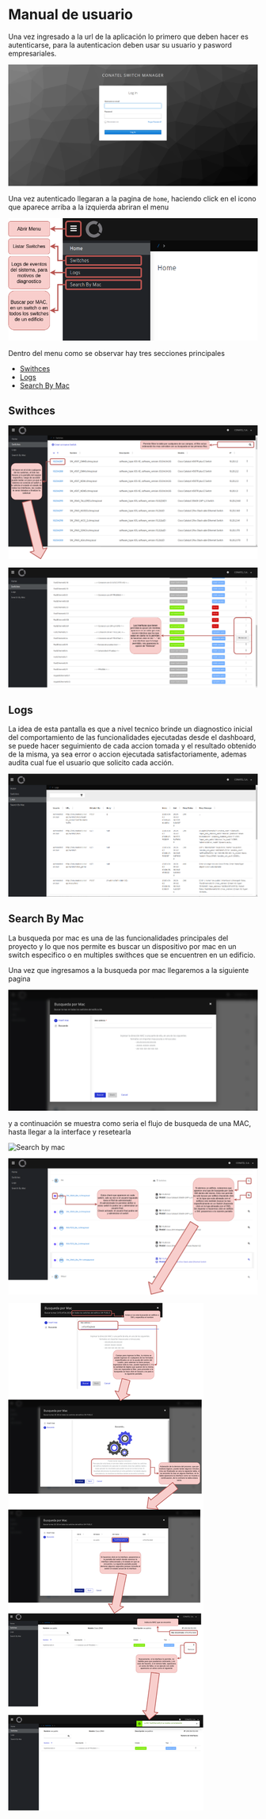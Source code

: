 # Manual de usuario <!-- omit in toc -->
 
Una vez ingresado a la url de la aplicación lo primero que deben hacer es autenticarse, para la autenticacion deben usar su usuario y pasword empresariales.

![Login](images/UserManual/1-login.png)

Una vez autenticado llegaran a la pagina de `home`, haciendo click en el icono que aparece arriba a la izquierda abriran el menu

![Menu](images/UserManual/2-menu.png)

Dentro del menu como se observar hay tres secciones principales

- [Swithces](#swithces)
- [Logs](#logs)
- [Search By Mac](#search-by-mac)

## Swithces

![Swithces](images/UserManual/3-switches.png)

![Swithces](images/UserManual/4-resetInterfaceGeneric.png)

## Logs

La idea de esta pantalla es que a nivel tecnico brinde un diagnostico inicial del comportamiento de las funcionalidades ejecutadas desde el dashboard, se puede hacer seguimiento de cada accion tomada y el resultado obtenido de la misma, ya sea error o accion ejecutada satisfactoriamente, ademas audita cual fue el usuario que solicito cada acción.

![Logs](images/UserManual/15-Logs.png)

## Search By Mac

La busqueda por mac es una de las funcionalidades principales del proyecto y lo que nos permite es buscar un dispositivo por mac en un switch especifico o en multiples swithces que se encuentren en un edificio.

Una vez que ingresamos a la busqueda por mac llegaremos a la siguiente pagina

![](images/UserManual/9-SearchMacWizard.png)

y a continuación se muestra como seria el flujo de busqueda de una MAC, hasta llegar a la interface y resetearla 

![Search by mac](images/UserManual/5-searchByMacBuildings.png)

![Search by mac](images/UserManual/6-searchByMacSwitchOBuilding.png)

![Search by mac and reset flow](images/UserManual/7-findMacAndResetFlow.png)